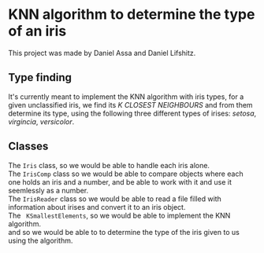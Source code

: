 # KNN algorithm to determine the type of an iris

This project was made by Daniel Assa and Daniel Lifshitz.
## Type finding
It's currently meant to implement the KNN algorithm with iris types, for a given unclassified iris, we find its *K CLOSEST NEIGHBOURS* and from them determine its type,
using the following three different types of irises: *setosa*, *virgincia*, *versicolor*. 
## Classes
 The ```Iris``` class, so we would be able to handle each iris alone.  
The ```IrisComp``` class so we would be able to compare objects where each one holds an iris and a number, and be able to work with it and use it seemlessly as a number.  
The ```IrisReader``` class so we would be able to read a file filled with information about irises and convert it to an iris object.  
The ``` KSmallestElements```, so we would be able to implement the KNN algorithm.  
and so we would be able to to determine the type of the iris given to us using the algorithm.  
